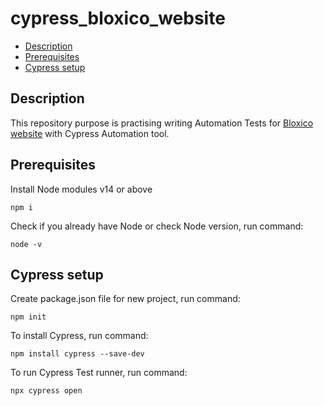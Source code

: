 # cypress_bloxico_website

- [Description](#description)
- [Prerequisites](#prerequisites)
- [Cypress setup](#Cypress-setup)
  
## Description

This repository purpose is practising writing Automation Tests for [Bloxico website](https://bloxico.com/) with Cypress Automation tool.

## Prerequisites

Install Node modules v14 or above
```
npm i 
```
Check if you already have Node or check Node version, run command: 
```
node -v
```

## Cypress setup

Create package.json file for new project, run command:
```
npm init
```
To install Cypress, run command:
```
npm install cypress --save-dev
```

To run Cypress Test runner, run command:
```
npx cypress open
```
